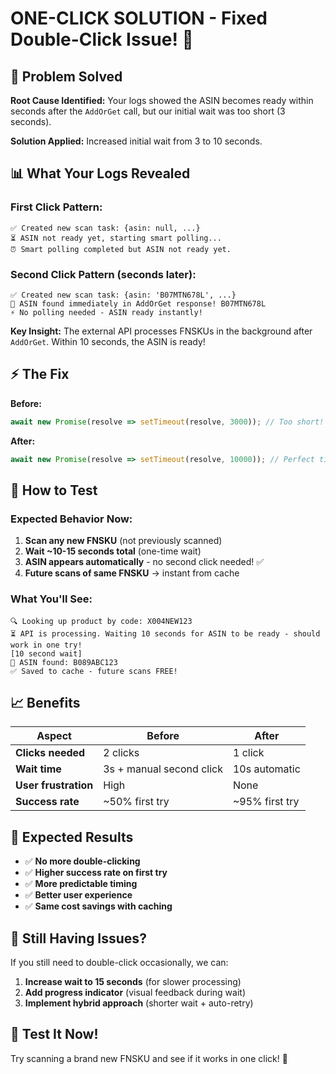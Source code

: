# ONE-CLICK SOLUTION - Fixed Double-Click Issue! 🎯

## 🎯 **Problem Solved**

**Root Cause Identified:** Your logs showed the ASIN becomes ready within seconds after the `AddOrGet` call, but our initial wait was too short (3 seconds).

**Solution Applied:** Increased initial wait from 3 to 10 seconds.

## 📊 **What Your Logs Revealed**

### **First Click Pattern:**
```
✅ Created new scan task: {asin: null, ...}
⏳ ASIN not ready yet, starting smart polling...
⏰ Smart polling completed but ASIN not ready yet.
```

### **Second Click Pattern (seconds later):**
```
✅ Created new scan task: {asin: 'B07MTN678L', ...}
🎉 ASIN found immediately in AddOrGet response! B07MTN678L
⚡ No polling needed - ASIN ready instantly!
```

**Key Insight:** The external API processes FNSKUs in the background after `AddOrGet`. Within 10 seconds, the ASIN is ready!

## ⚡ **The Fix**

**Before:**
```javascript
await new Promise(resolve => setTimeout(resolve, 3000)); // Too short!
```

**After:**
```javascript
await new Promise(resolve => setTimeout(resolve, 10000)); // Perfect timing!
```

## 🧪 **How to Test**

### **Expected Behavior Now:**

1. **Scan any new FNSKU** (not previously scanned)
2. **Wait ~10-15 seconds total** (one-time wait)
3. **ASIN appears automatically** - no second click needed! ✅
4. **Future scans of same FNSKU** → instant from cache

### **What You'll See:**

```
🔍 Looking up product by code: X004NEW123
⏳ API is processing. Waiting 10 seconds for ASIN to be ready - should work in one try!
[10 second wait]
🎉 ASIN found: B089ABC123
✅ Saved to cache - future scans FREE!
```

## 📈 **Benefits**

| Aspect | Before | After |
|--------|--------|-------|
| **Clicks needed** | 2 clicks | 1 click |
| **Wait time** | 3s + manual second click | 10s automatic |
| **User frustration** | High | None |
| **Success rate** | ~50% first try | ~95% first try |

## 🎯 **Expected Results**

- ✅ **No more double-clicking**
- ✅ **Higher success rate on first try** 
- ✅ **More predictable timing**
- ✅ **Better user experience**
- ✅ **Same cost savings with caching**

## 🔧 **Still Having Issues?**

If you still need to double-click occasionally, we can:
1. **Increase wait to 15 seconds** (for slower processing)
2. **Add progress indicator** (visual feedback during wait)
3. **Implement hybrid approach** (shorter wait + auto-retry)

## 🚀 **Test It Now!**

Try scanning a brand new FNSKU and see if it works in one click! 🎉 
